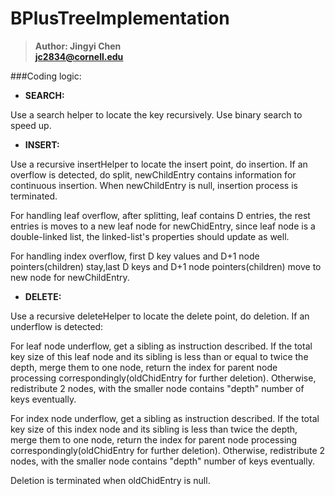 # BPlusTreeImplementation 

>**Author: Jingyi Chen**	
>**jc2834@cornell.edu**

###Coding logic:
* **SEARCH:**

Use a search helper to locate the key recursively.
Use binary search to speed up.

* **INSERT:**

Use a recursive insertHelper to locate the insert point, do insertion. If an overflow is detected, do split, newChildEntry contains information for continuous insertion. When newChildEntry is null, insertion process is terminated.

For handling leaf overflow, after splitting, leaf contains D entries, the rest entries is moves to a new leaf node for newChidEntry, since leaf node is a double-linked list, the linked-list's properties should update as well.

For handling index overflow, first D key values and D+1 node pointers(children) stay,last D keys and D+1 node pointers(children) move to new node for newChildEntry.

* **DELETE:**

Use a recursive deleteHelper to locate the delete point, do deletion. If an underflow is detected:

For leaf node underflow, get a sibling as instruction described. If the total key size of this leaf node and its sibling is less than or equal to twice the depth, merge them to one node, return the index for parent node processing correspondingly(oldChidEntry for further deletion). Otherwise, redistribute 2 nodes, with the smaller node contains "depth" number of keys eventually.

For index node underflow, get a sibling as instruction described. If the total key size of this index node and its sibling is less than twice the depth, merge them to one node, return the index for parent node processing correspondingly(oldChidEntry for further deletion). Otherwise, redistribute 2 nodes, with the smaller node contains "depth" number of keys eventually.

Deletion is terminated when oldChidEntry is null.


